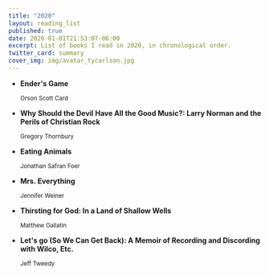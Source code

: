 ```yaml
---
title: "2020"
layout: reading_list
published: true
date: 2020-01-01T21:53:07-06:00
excerpt: List of books I read in 2020, in chronological order.
twitter_card: summary
cover_img: img/avatar_tycarlson.jpg
---
```


- **Ender's Game**
  <div><small>Orson Scott  Card</small></div>

- **Why Should the Devil Have All the Good Music?: Larry Norman and the Perils of Christian Rock**
  <div><small>Gregory Thornbury</small></div>

- **Eating Animals**
  <div><small>Jonathan Safran Foer</small></div>

- **Mrs. Everything**
  <div><small>Jennifer Weiner</small></div>

- **Thirsting for God: In a Land of Shallow Wells**
  <div><small>Matthew Gallatin</small></div>

- **Let's go (So We Can Get Back): A Memoir of Recording and Discording with Wilco, Etc.**
  <div><small>Jeff Tweedy</small></div>
